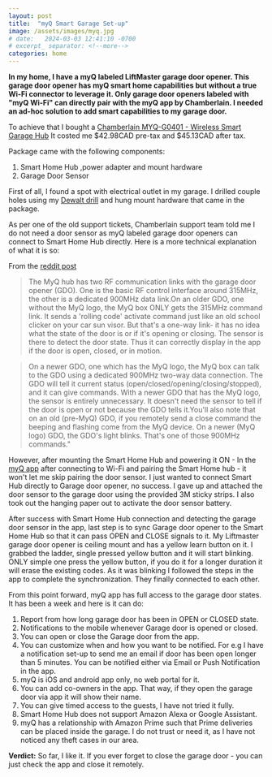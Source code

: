 ```yaml
---
layout: post
title:  "myQ Smart Garage Set-up"
image: /assets/images/myq.jpg
# date:   2024-03-03 12:41:10 -0700
# excerpt_ separator: <!--more-->
categories: home
---
```

<b>In my home, I have a myQ labeled LiftMaster garage door opener. This garage door opener has myQ smart home capabilities but without a true Wi-Fi connector to leverage it. Only garage door openers labeled with "myQ Wi-Fi" can directly pair with the myQ app by Chamberlain. I needed an ad-hoc solution to add smart capabilities to my garage door.</b>

To achieve that I bought a [Chamberlain MYQ-G0401 - Wireless Smart Garage Hub](https://www.amazon.ca/dp/B08GD3D9YJ?ref=ppx_yo2ov_dt_b_product_details&th=1) It costed me $42.98CAD pre-tax and $45.13CAD after tax. 

Package came with the following components:
1. Smart Home Hub ,power adapter and mount hardware
2. Garage Door Sensor

First of all, I found a spot with electrical outlet in my garage. I drilled couple holes using my [Dewalt drill](https://www.amazon.ca/gp/product/B01KZNDYT0/ref=ppx_od_dt_b_asin_title_s01?ie=UTF8&th=1) and hung mount hardware that came in the package. 

As per one of the old support tickets, Chamberlain support team told me I do not need a door sensor as myQ labeled garage door openers can connect to Smart Home Hub directly. Here is a more technical explanation of what it is so:

From the [reddit post](https://www.reddit.com/r/homeautomation/comments/1dvzoow/what_does_a_chamberlain_garage_door_sensor_do/)

>The MyQ hub has two RF communication links with the garage door opener (GDO). One is the basic RF control interface around 315MHz, the other is a dedicated 900MHz data link.On an older GDO, one without the MyQ logo, the MyQ box ONLY gets the 315MHz command link. It sends a 'rolling code' activate command just like an old school clicker on your car sun visor. But that's a one-way link- it has no idea what the state of the door is or if it's opening or closing. The sensor is there to detect the door state. Thus it can correctly display in the app if the door is open, closed, or in motion.

>On a newer GDO, one which has the MyQ logo, the MyQ box can talk to the GDO using a dedicated 900MHz two-way data connection. The GDO will tell it current status (open/closed/opening/closing/stopped), and it can give commands. With a newer GDO that has the MyQ logo, the sensor is entirely unnecessary. It doesn't need the sensor to tell if the door is open or not because the GDO tells it.You'll also note that on an old (pre-MyQ) GDO, if you remotely send a close command the beeping and flashing come from the MyQ device. On a newer (MyQ logo) GDO, the GDO's light blinks. That's one of those 900MHz commands."

However, after mounting the Smart Home Hub and powering it ON - In the [myQ app](https://www.myq.com/app) after connecting to Wi-Fi and pairing the Smart Home hub -  it won't let me skip pairing the door sensor. I just wanted to connect Smart Hub directly to Garage door opener, no success. I gave up and attached the door sensor to the garage door using the provided 3M sticky strips. I also took out the hanging paper out to activate the door sensor battery. 

After success with Smart Home Hub connection and detecting the garage door sensor in the app, last step is to sync Garage door opener to the Smart Home Hub so that it can pass OPEN and CLOSE signals to it. My Liftmaster garage door opener is ceiling mount and has a yellow learn button on it. I grabbed the ladder, single pressed yellow button and it will start blinking. ONLY simple one press the yellow button, if you do it for a longer duration it will erase the existing codes. As it was blinking I followed the steps in the app to complete the synchronization. They finally connected to each other. 

From this point forward, myQ app has full access to the garage door states. It has been a week and here is it can do:

1. Report from how long garage door has been in OPEN or CLOSED state. 
2. Notifications to the mobile whenever Garage door is opened or closed. 
3. You can open or close the Garage door from the app. 
4. You can customize when and how you want to be notified. For e.g I have a notification set-up to send me an email if door has been open longer than 5 minutes. You can be notified either via Email or Push Notification in the app. 
5. myQ is iOS and android app only, no web portal for it. 
6. You can add co-owners in the app. That way, if they open the garage door via app it will show their name. 
7. You can give timed access to the guests, I have not tried it fully.
8. Smart Home Hub does not support Amazon Alexa or Google Assistant.
9. myQ has a relationship with Amazon Prime such that Prime deliveries can be placed inside the garage. I do not trust or need it, as I have not noticed any theft cases in our area.

<b>Verdict:</b> So far, I like it. If you ever forget to close the garage door - you can just check the app and close it remotely.


